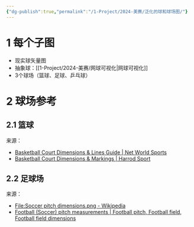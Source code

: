 ```yaml
---
{"dg-publish":true,"permalink":"/1-Project/2024-美赛/泛化的球和球场图/"}
---
```


# 1 每个子图
- 现实球矢量图
- 抽象球：[[1-Project/2024-美赛/网球可视化\|网球可视化]]
- 3个球场（篮球、足球、乒乓球）
# 2 球场参考
## 2.1 篮球
来源： 
- [Basketball Court Dimensions & Lines Guide | Net World Sports](https://www.networldsports.com/buyers-guides/basketball-court-dimensions)
- [Basketball Court Dimensions & Markings | Harrod Sport](https://www.harrodsport.com/advice-and-guides/basketball-court-dimensions-markings)
## 2.2 足球场
来源：
- [File:Soccer pitch dimensions.png - Wikipedia](https://en.wikipedia.org/wiki/File:Soccer_pitch_dimensions.png)
- [Football (Soccer) pitch measurements | Football pitch, Football field, Football field dimensions](https://in.pinterest.com/pin/605804587376939858/)